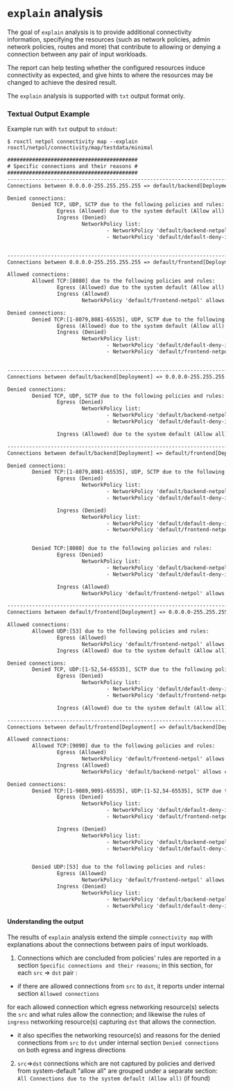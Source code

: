 # `explain` analysis


The goal of `explain` analysis is to provide additional connectivity information, specifying the resources (such as network policies, admin network policies, routes and more) that contribute to allowing or denying a connection between any pair of input workloads.


The report can help testing whether the configured resources induce connectivity as expected, and give hints to where the resources may be changed to achieve the desired result.

The `explain` analysis is supported with `txt` output format only.


### Textual Output Example

Example run with `txt` output to `stdout`:
```shell
$ roxctl netpol connectivity map --explain roxctl/netpol/connectivity/map/testdata/minimal
```
```txt
########################################## 
# Specific connections and their reasons #
########################################## 
----------------------------------------------------------------------------------------------------------------------------------------------------------------
Connections between 0.0.0.0-255.255.255.255 => default/backend[Deployment]:

Denied connections:
        Denied TCP, UDP, SCTP due to the following policies and rules:
                Egress (Allowed) due to the system default (Allow all)
                Ingress (Denied)
                        NetworkPolicy list:
                                - NetworkPolicy 'default/backend-netpol' selects default/backend[Deployment], but 0.0.0.0-255.255.255.255 is not allowed by any Ingress rule
                                - NetworkPolicy 'default/default-deny-in-namespace' selects default/backend[Deployment], but 0.0.0.0-255.255.255.255 is not allowed by any Ingress rule (no rules defined)


----------------------------------------------------------------------------------------------------------------------------------------------------------------
Connections between 0.0.0.0-255.255.255.255 => default/frontend[Deployment]:

Allowed connections:
        Allowed TCP:[8080] due to the following policies and rules:
                Egress (Allowed) due to the system default (Allow all)
                Ingress (Allowed)
                        NetworkPolicy 'default/frontend-netpol' allows connections by Ingress rule #1

Denied connections:
        Denied TCP:[1-8079,8081-65535], UDP, SCTP due to the following policies and rules:
                Egress (Allowed) due to the system default (Allow all)
                Ingress (Denied)
                        NetworkPolicy list:
                                - NetworkPolicy 'default/default-deny-in-namespace' selects default/frontend[Deployment], but 0.0.0.0-255.255.255.255 is not allowed by any Ingress rule (no rules defined)
                                - NetworkPolicy 'default/frontend-netpol' selects default/frontend[Deployment], and Ingress rule #1 selects 0.0.0.0-255.255.255.255, but the protocols and ports do not match


----------------------------------------------------------------------------------------------------------------------------------------------------------------
Connections between default/backend[Deployment] => 0.0.0.0-255.255.255.255:

Denied connections:
        Denied TCP, UDP, SCTP due to the following policies and rules:
                Egress (Denied)
                        NetworkPolicy list:
                                - NetworkPolicy 'default/backend-netpol' selects default/backend[Deployment], but 0.0.0.0-255.255.255.255 is not allowed by any Egress rule (no rules defined)
                                - NetworkPolicy 'default/default-deny-in-namespace' selects default/backend[Deployment], but 0.0.0.0-255.255.255.255 is not allowed by any Egress rule (no rules defined)

                Ingress (Allowed) due to the system default (Allow all)

----------------------------------------------------------------------------------------------------------------------------------------------------------------
Connections between default/backend[Deployment] => default/frontend[Deployment]:

Denied connections:
        Denied TCP:[1-8079,8081-65535], UDP, SCTP due to the following policies and rules:
                Egress (Denied)
                        NetworkPolicy list:
                                - NetworkPolicy 'default/backend-netpol' selects default/backend[Deployment], but default/frontend[Deployment] is not allowed by any Egress rule (no rules defined)
                                - NetworkPolicy 'default/default-deny-in-namespace' selects default/backend[Deployment], but default/frontend[Deployment] is not allowed by any Egress rule (no rules defined)

                Ingress (Denied)
                        NetworkPolicy list:
                                - NetworkPolicy 'default/default-deny-in-namespace' selects default/frontend[Deployment], but default/backend[Deployment] is not allowed by any Ingress rule (no rules defined)
                                - NetworkPolicy 'default/frontend-netpol' selects default/frontend[Deployment], and Ingress rule #1 selects default/backend[Deployment], but the protocols and ports do not match


        Denied TCP:[8080] due to the following policies and rules:
                Egress (Denied)
                        NetworkPolicy list:
                                - NetworkPolicy 'default/backend-netpol' selects default/backend[Deployment], but default/frontend[Deployment] is not allowed by any Egress rule (no rules defined)
                                - NetworkPolicy 'default/default-deny-in-namespace' selects default/backend[Deployment], but default/frontend[Deployment] is not allowed by any Egress rule (no rules defined)

                Ingress (Allowed)
                        NetworkPolicy 'default/frontend-netpol' allows connections by Ingress rule #1

----------------------------------------------------------------------------------------------------------------------------------------------------------------
Connections between default/frontend[Deployment] => 0.0.0.0-255.255.255.255:

Allowed connections:
        Allowed UDP:[53] due to the following policies and rules:
                Egress (Allowed)
                        NetworkPolicy 'default/frontend-netpol' allows connections by Egress rule #2
                Ingress (Allowed) due to the system default (Allow all)

Denied connections:
        Denied TCP, UDP:[1-52,54-65535], SCTP due to the following policies and rules:
                Egress (Denied)
                        NetworkPolicy list:
                                - NetworkPolicy 'default/default-deny-in-namespace' selects default/frontend[Deployment], but 0.0.0.0-255.255.255.255 is not allowed by any Egress rule (no rules defined)
                                - NetworkPolicy 'default/frontend-netpol' selects default/frontend[Deployment], and Egress rule #2 selects 0.0.0.0-255.255.255.255, but the protocols and ports do not match

                Ingress (Allowed) due to the system default (Allow all)

----------------------------------------------------------------------------------------------------------------------------------------------------------------
Connections between default/frontend[Deployment] => default/backend[Deployment]:

Allowed connections:
        Allowed TCP:[9090] due to the following policies and rules:
                Egress (Allowed)
                        NetworkPolicy 'default/frontend-netpol' allows connections by Egress rule #1
                Ingress (Allowed)
                        NetworkPolicy 'default/backend-netpol' allows connections by Ingress rule #1

Denied connections:
        Denied TCP:[1-9089,9091-65535], UDP:[1-52,54-65535], SCTP due to the following policies and rules:
                Egress (Denied)
                        NetworkPolicy list:
                                - NetworkPolicy 'default/default-deny-in-namespace' selects default/frontend[Deployment], but default/backend[Deployment] is not allowed by any Egress rule (no rules defined)
                                - NetworkPolicy 'default/frontend-netpol' selects default/frontend[Deployment], and Egress rule #1 selects default/backend[Deployment], but the protocols and ports do not match

                Ingress (Denied)
                        NetworkPolicy list:
                                - NetworkPolicy 'default/backend-netpol' selects default/backend[Deployment], and Ingress rule #1 selects default/frontend[Deployment], but the protocols and ports do not match
                                - NetworkPolicy 'default/default-deny-in-namespace' selects default/backend[Deployment], but default/frontend[Deployment] is not allowed by any Ingress rule (no rules defined)


        Denied UDP:[53] due to the following policies and rules:
                Egress (Allowed)
                        NetworkPolicy 'default/frontend-netpol' allows connections by Egress rule #2
                Ingress (Denied)
                        NetworkPolicy list:
                                - NetworkPolicy 'default/backend-netpol' selects default/backend[Deployment], and Ingress rule #1 selects default/frontend[Deployment], but the protocols and ports do not match
                                - NetworkPolicy 'default/default-deny-in-namespace' selects default/backend[Deployment], but default/frontend[Deployment] is not allowed by any Ingress rule (no rules defined)
```

#### Understanding the output

The results of `explain` analysis extend the simple `connectivity map` with explanations about the connections between pairs of input workloads.

1. Connections which are concluded from policies' rules are reported in a section `Specific connections and their reasons`;
in this section, for each `src` => `dst` pair :
- if there are allowed connections from `src` to `dst`, it reports under internal section `Allowed connections`

for each allowed connection which egress networking resource(s) selects the `src` and what rules allow the connection; and likewise the rules of `ingress` networking resource(s) capturing `dst` that allows the connection.
- it also specifies the networking resource(s) and reasons for the denied connections from `src` to `dst` under internal section `Denied connections` on both egress and ingress directions


2. `src`=>`dst` connections which are not captured by policies and derived from system-default "allow all" are grouped under a separate section: `All Connections due to the system default (Allow all)` (if found)

